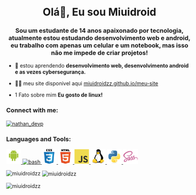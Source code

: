 <h1 align="center">Olá👋, Eu sou Miuidroid</h1>
<h3 align="center">Sou um estudante de 14 anos apaixonado por tecnologia, atualmente estou estudando desenvolvimento web e android, eu trabalho com apenas um celular e um notebook, mas isso não me impede de criar projetos!</h3>

- 🌱 estou aprendendo **desenvolvimento web, desenvolvimento android e as vezes cybersegurança.**

- 👨‍💻 meu site disponivel aqui [miuidroidzz.github.io/meu-site](miuidroidzz.github.io)

- 1 Fato sobre mim **Eu gosto de linux!**

<h3 align="left">Connect with me:</h3>
<p align="left">
<a href="https://instagram.com/nathan_devp" target="blank"><img align="center" src="https://raw.githubusercontent.com/rahuldkjain/github-profile-readme-generator/master/src/images/icons/Social/instagram.svg" alt="nathan_devp" height="30" width="40" /></a>
</p>

<h3 align="left">Languages and Tools:</h3>
<p align="left"> <a href="https://developer.android.com" target="_blank" rel="noreferrer"> <img src="https://raw.githubusercontent.com/devicons/devicon/master/icons/android/android-original-wordmark.svg" alt="android" width="40" height="40"/> </a> <a href="https://www.gnu.org/software/bash/" target="_blank" rel="noreferrer"> <img src="https://www.vectorlogo.zone/logos/gnu_bash/gnu_bash-icon.svg" alt="bash" width="40" height="40"/> </a> <a href="https://www.w3schools.com/css/" target="_blank" rel="noreferrer"> <img src="https://raw.githubusercontent.com/devicons/devicon/master/icons/css3/css3-original-wordmark.svg" alt="css3" width="40" height="40"/> </a> <a href="https://www.w3.org/html/" target="_blank" rel="noreferrer"> <img src="https://raw.githubusercontent.com/devicons/devicon/master/icons/html5/html5-original-wordmark.svg" alt="html5" width="40" height="40"/> </a> <a href="https://developer.mozilla.org/en-US/docs/Web/JavaScript" target="_blank" rel="noreferrer"> <img src="https://raw.githubusercontent.com/devicons/devicon/master/icons/javascript/javascript-original.svg" alt="javascript" width="40" height="40"/> </a> <a href="https://www.linux.org/" target="_blank" rel="noreferrer"> <img src="https://raw.githubusercontent.com/devicons/devicon/master/icons/linux/linux-original.svg" alt="linux" width="40" height="40"/> </a> <a href="https://www.python.org" target="_blank" rel="noreferrer"> <img src="https://raw.githubusercontent.com/devicons/devicon/master/icons/python/python-original.svg" alt="python" width="40" height="40"/> </a> <a href="https://sass-lang.com" target="_blank" rel="noreferrer"> <img src="https://raw.githubusercontent.com/devicons/devicon/master/icons/sass/sass-original.svg" alt="sass" width="40" height="40"/> </a> </p>

<p><img align="left" src="https://github-readme-stats.vercel.app/api/top-langs?username=miuidroidzz&show_icons=true&locale=en&layout=compact" alt="miuidroidzz" /></p>

<p>&nbsp;<img align="center" src="https://github-readme-stats.vercel.app/api?username=miuidroidzz&show_icons=true&locale=en" alt="miuidroidzz" /></p>

<p><img align="center" src="https://github-readme-streak-stats.herokuapp.com/?user=miuidroidzz&" alt="miuidroidzz" /></p>
